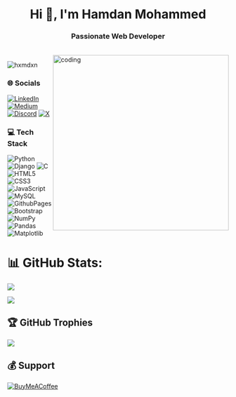<h1 align="center">Hi 👋, I'm Hamdan Mohammed</h1>
<h3 align="center">Passionate Web Developer </h3><br>
<img align="right" alt="coding" width="400" src="https://www.fegno.com/wp-content/uploads/2022/03/web-development-company-in-kochi.gif">

<p align="left"> <img src="https://komarev.com/ghpvc/?username=hxmdxn&label=Profile%20views&color=0e75b6&style=flat" alt="hxmdxn" /> </p>
<h3>🌐 Socials</h3>

[![LinkedIn](https://img.shields.io/badge/LinkedIn-%230077B5.svg?logo=linkedin&logoColor=white)](https://www.linkedin.com/in/hxmdxnmohammed/) 
[![Medium](https://img.shields.io/badge/Medium-12100E?logo=medium&logoColor=white)](https://medium.com/@https://medium.com/@hamdanmohammed01234) 
[![Discord](https://img.shields.io/badge/Discord-%237289DA.svg?logo=discord&logoColor=white)](http://discordapp.com/users/770256046866038844) 
[![X](https://img.shields.io/badge/X-black.svg?logo=X&logoColor=white)](https://x.com/https://twitter.com/HamdanM32687577https://twitter.com/HamdanM32687577) 

<h3>💻 Tech Stack</h3>


![Python](https://img.shields.io/badge/python-3670A0?style=for-the-badge&logo=python&logoColor=ffdd54) ![Django](https://img.shields.io/badge/django-%23092E20.svg?style=for-the-badge&logo=django&logoColor=white) ![C](https://img.shields.io/badge/c-%2300599C.svg?style=for-the-badge&logo=c&logoColor=white)    ![HTML5](https://img.shields.io/badge/html5-%23E34F26.svg?style=for-the-badge&logo=html5&logoColor=white) ![CSS3](https://img.shields.io/badge/css3-%231572B6.svg?style=for-the-badge&logo=css3&logoColor=white) ![JavaScript](https://img.shields.io/badge/javascript-%23323330.svg?style=for-the-badge&logo=javascript&logoColor=%23F7DF1E) ![MySQL](https://img.shields.io/badge/mysql-%2300000f.svg?style=for-the-badge&logo=mysql&logoColor=white) ![GithubPages](https://img.shields.io/badge/github%20pages-121013?style=for-the-badge&logo=github&logoColor=white)
![Bootstrap](https://img.shields.io/badge/bootstrap-%238511FA.svg?style=for-the-badge&logo=bootstrap&logoColor=white) ![NumPy](https://img.shields.io/badge/numpy-%23013243.svg?style=for-the-badge&logo=numpy&logoColor=white) ![Pandas](https://img.shields.io/badge/pandas-%23150458.svg?style=for-the-badge&logo=pandas&logoColor=white) ![Matplotlib](https://img.shields.io/badge/Matplotlib-%23ffffff.svg?style=for-the-badge&logo=Matplotlib&logoColor=black)

# 📊 GitHub Stats:
![](https://github-readme-stats.vercel.app/api?username=Hxmdxn&theme=dark&hide_border=true&include_all_commits=true&count_private=true)

![](https://github-readme-streak-stats.herokuapp.com/?user=Hxmdxn&theme=dark&hide_border=true)

## 🏆 GitHub Trophies
![](https://github-profile-trophy.vercel.app/?username=Hxmdxn&theme=radical&no-frame=true&no-bg=false&margin-w=4)

## 💰 Support
[![BuyMeACoffee](https://img.shields.io/badge/Buy%20Me%20a%20Coffee-ffdd00?style=for-the-badge&logo=buy-me-a-coffee&logoColor=black)](https://www.buymeacoffee.com/hxmdxn) 

<!-- Proudly created with GPRM ( https://gprm.itsvg.in ) -->


